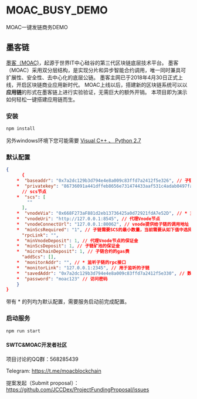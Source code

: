 # MOAC_BUSY_DEMO
MOAC一键发链商务DEMO

## 墨客链
[墨客（MOAC)](http://www.moacchina.com/)，起源于世界IT中心硅谷的第三代区块链底层技术平台。
墨客（MOAC）采用双分层结构，是实现分片和异步智能合约调用，唯一同时兼具可扩展性、安全性、去中心化的底层公链。
墨客主网已于2018年4月30日正式上线，开启区块链商业应用新时代。
MOAC上线以后，搭建新的区块链系统可以以**应用链**的形式在墨客链上进行实验验证，无需巨大的额外开销。
本项目即为演示如何轻松一键搭建应用链而生。

### 安装
```javascript
npm install
```
另外windows环境下您可能需要 [Visual C++ 、 Python 2.7](https://github.com/nodejs/node-gyp#on-windows)

### 默认配置
```json
{
      {
    *  "baseaddr": "0x7a2dc129b3d794e4e8a009c83ffd7a2412f5e326", // 子链操作账号：进行创建合约，发起交易等基本操作
    *  "privatekey": "86736091a441dffeb8656e731474433aaf531c4adab0497fa38d36215f44f18d", // 操作账号对应keystone密码
      // scs节点
    *  "scs": [
        ""
      ],
    *  "vnodeVia": "0x668F273aF881d2eb13736425a0d72921fdA7e52D", // * 主链vnode收益账号
    *  "vnodeUri": "http://127.0.0.1:8545", // 代理Vnode节点
    *  "vnodeConnectUrl": "127.0.0.1:80062", // vnode提供给子链的调用地址
    *  "minScsRequired": "1", // 子链需要SCS的最小数量，当前需要从如下值中选择：1，3，5，7，默认1
      "rpcLink": "",
    *  "minVnodeDeposit": 1, // 代理Vnode节点的保证金
    *  "minScsDeposit": 1, // 子链矿池的保证金
    *  "microChainDeposit": 1, // 子链合约的gas费
      "addScs": [],
    *  "monitorAddr": "", // * 监听子链的rpc接口
    *  "monitorLink": "127.0.0.1:2345", // 用于监听的子链
    *  "savedAddr": "0x7a2dc129b3d794e4e8a009c83ffd7a2412f5e330", // 数据上链地址，定期清理用
    *  "password": "moac123" // 访问密码
    }
}
```
带有 * 的列均为默认配置，需要服务启动前完成配置。

### 启动服务
```javascript
npm run start
```


#### SWTC&MOAC开发者社区

项目讨论的QQ群：568285439

Telegram: https://t.me/moacblockchain

提案发起（Submit proposal）： https://github.com/JCCDex/ProjectFundingProposal/issues
